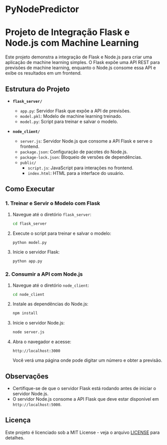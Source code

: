 # PyNodePredictor

# Projeto de Integração Flask e Node.js com Machine Learning

Este projeto demonstra a integração de Flask e Node.js para criar uma aplicação de machine learning simples. O Flask expõe uma API REST para previsões de machine learning, enquanto o Node.js consome essa API e exibe os resultados em um frontend.

## Estrutura do Projeto

- **`flask_server/`**
  - `app.py`: Servidor Flask que expõe a API de previsões.
  - `model.pkl`: Modelo de machine learning treinado.
  - `model.py`: Script para treinar e salvar o modelo.

- **`node_client/`**
  - `server.js`: Servidor Node.js que consome a API Flask e serve o frontend.
  - `package.json`: Configuração de pacotes do Node.js.
  - `package-lock.json`: Bloqueio de versões de dependências.
  - `public/`
    - `script.js`: JavaScript para interações no frontend.
    - `index.html`: HTML para a interface do usuário.

## Como Executar

### 1. Treinar e Servir o Modelo com Flask

1. Navegue até o diretório `flask_server`:

    ```sh
    cd flask_server
    ```

2. Execute o script para treinar e salvar o modelo:

    ```sh
    python model.py
    ```

3. Inicie o servidor Flask:

    ```sh
    python app.py
    ```

### 2. Consumir a API com Node.js

1. Navegue até o diretório `node_client`:

    ```sh
    cd node_client
    ```

2. Instale as dependências do Node.js:

    ```sh
    npm install
    ```

3. Inicie o servidor Node.js:

    ```sh
    node server.js
    ```

4. Abra o navegador e acesse:

    ```
    http://localhost:3000
    ```

   Você verá uma página onde pode digitar um número e obter a previsão.

## Observações

- Certifique-se de que o servidor Flask está rodando antes de iniciar o servidor Node.js.
- O servidor Node.js consome a API Flask que deve estar disponível em `http://localhost:5000`.

## Licença

Este projeto é licenciado sob a MIT License - veja o arquivo [LICENSE](LICENSE) para detalhes.

